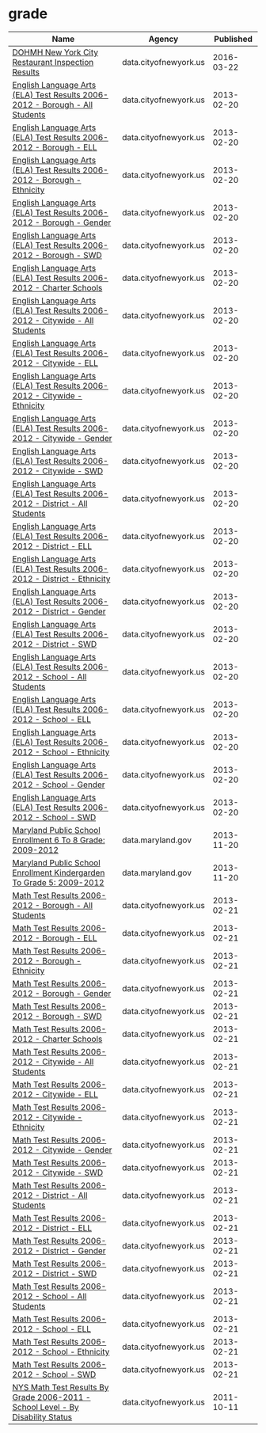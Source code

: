 # grade

Name | Agency | Published
---- | ---- | ---------
[DOHMH New York City Restaurant Inspection Results](../socrata/43nn-pn8j.md) | data.cityofnewyork.us | 2016-03-22
[English Language Arts (ELA) Test Results 2006-2012 - Borough - All Students](../socrata/k5ws-xbkn.md) | data.cityofnewyork.us | 2013-02-20
[English Language Arts (ELA) Test Results 2006-2012 - Borough - ELL](../socrata/h3zm-ta5h.md) | data.cityofnewyork.us | 2013-02-20
[English Language Arts (ELA) Test Results 2006-2012 - Borough - Ethnicity](../socrata/s5q4-7ezf.md) | data.cityofnewyork.us | 2013-02-20
[English Language Arts (ELA) Test Results 2006-2012 - Borough - Gender](../socrata/w5y2-8cs3.md) | data.cityofnewyork.us | 2013-02-20
[English Language Arts (ELA) Test Results 2006-2012 - Borough - SWD](../socrata/vfk9-3uwk.md) | data.cityofnewyork.us | 2013-02-20
[English Language Arts (ELA) Test Results 2006-2012 - Charter Schools](../socrata/d68p-5js9.md) | data.cityofnewyork.us | 2013-02-20
[English Language Arts (ELA) Test Results 2006-2012 - Citywide - All Students](../socrata/89di-hi4s.md) | data.cityofnewyork.us | 2013-02-20
[English Language Arts (ELA) Test Results 2006-2012 - Citywide - ELL](../socrata/72db-huua.md) | data.cityofnewyork.us | 2013-02-20
[English Language Arts (ELA) Test Results 2006-2012 - Citywide - Ethnicity](../socrata/p5w7-g72z.md) | data.cityofnewyork.us | 2013-02-20
[English Language Arts (ELA) Test Results 2006-2012 - Citywide - Gender](../socrata/cs9m-cz6f.md) | data.cityofnewyork.us | 2013-02-20
[English Language Arts (ELA) Test Results 2006-2012 - Citywide - SWD](../socrata/d72n-ivax.md) | data.cityofnewyork.us | 2013-02-20
[English Language Arts (ELA) Test Results 2006-2012 - District - All Students](../socrata/yhfh-vyns.md) | data.cityofnewyork.us | 2013-02-20
[English Language Arts (ELA) Test Results 2006-2012 - District - ELL](../socrata/tbvj-mbps.md) | data.cityofnewyork.us | 2013-02-20
[English Language Arts (ELA) Test Results 2006-2012 - District - Ethnicity](../socrata/vqix-8bak.md) | data.cityofnewyork.us | 2013-02-20
[English Language Arts (ELA) Test Results 2006-2012 - District - Gender](../socrata/49kg-8sce.md) | data.cityofnewyork.us | 2013-02-20
[English Language Arts (ELA) Test Results 2006-2012 - District - SWD](../socrata/rq2f-42ua.md) | data.cityofnewyork.us | 2013-02-20
[English Language Arts (ELA) Test Results 2006-2012 - School - All Students](../socrata/wrhz-w8mn.md) | data.cityofnewyork.us | 2013-02-20
[English Language Arts (ELA) Test Results 2006-2012 - School - ELL](../socrata/thxi-frp3.md) | data.cityofnewyork.us | 2013-02-20
[English Language Arts (ELA) Test Results 2006-2012 - School - Ethnicity](../socrata/tn5h-i3e8.md) | data.cityofnewyork.us | 2013-02-20
[English Language Arts (ELA) Test Results 2006-2012 - School - Gender](../socrata/yuzm-c784.md) | data.cityofnewyork.us | 2013-02-20
[English Language Arts (ELA) Test Results 2006-2012 - School - SWD](../socrata/phth-xf25.md) | data.cityofnewyork.us | 2013-02-20
[Maryland Public School Enrollment 6 To 8 Grade: 2009-2012](../socrata/735b-6z7v.md) | data.maryland.gov | 2013-11-20
[Maryland Public School Enrollment Kindergarden To Grade 5: 2009-2012](../socrata/ukpb-6rr9.md) | data.maryland.gov | 2013-11-20
[Math Test Results 2006-2012 - Borough - All Students](../socrata/jphp-xt7k.md) | data.cityofnewyork.us | 2013-02-21
[Math Test Results 2006-2012 - Borough - ELL](../socrata/5c5x-3qz9.md) | data.cityofnewyork.us | 2013-02-21
[Math Test Results 2006-2012 - Borough - Ethnicity](../socrata/ihup-vdhf.md) | data.cityofnewyork.us | 2013-02-21
[Math Test Results 2006-2012 - Borough - Gender](../socrata/q9mx-gjyn.md) | data.cityofnewyork.us | 2013-02-21
[Math Test Results 2006-2012 - Borough - SWD](../socrata/7vy4-ats6.md) | data.cityofnewyork.us | 2013-02-21
[Math Test Results 2006-2012 - Charter Schools](../socrata/43qc-8vv8.md) | data.cityofnewyork.us | 2013-02-21
[Math Test Results 2006-2012 - Citywide - All Students](../socrata/fxwm-3t4n.md) | data.cityofnewyork.us | 2013-02-21
[Math Test Results 2006-2012 - Citywide - ELL](../socrata/ngbi-cq85.md) | data.cityofnewyork.us | 2013-02-21
[Math Test Results 2006-2012 - Citywide - Ethnicity](../socrata/vve2-26rs.md) | data.cityofnewyork.us | 2013-02-21
[Math Test Results 2006-2012 - Citywide - Gender](../socrata/2bh6-qmgg.md) | data.cityofnewyork.us | 2013-02-21
[Math Test Results 2006-2012 - Citywide - SWD](../socrata/ufu7-zp25.md) | data.cityofnewyork.us | 2013-02-21
[Math Test Results 2006-2012 - District - All Students](../socrata/7yig-nj52.md) | data.cityofnewyork.us | 2013-02-21
[Math Test Results 2006-2012 - District - ELL](../socrata/siju-6isf.md) | data.cityofnewyork.us | 2013-02-21
[Math Test Results 2006-2012 - District - Gender](../socrata/qphc-zrtc.md) | data.cityofnewyork.us | 2013-02-21
[Math Test Results 2006-2012 - District - SWD](../socrata/ducj-28wv.md) | data.cityofnewyork.us | 2013-02-21
[Math Test Results 2006-2012 - School - All Students](../socrata/3mrr-8h5c.md) | data.cityofnewyork.us | 2013-02-21
[Math Test Results 2006-2012 - School - ELL](../socrata/y8bm-tzs3.md) | data.cityofnewyork.us | 2013-02-21
[Math Test Results 2006-2012 - School - Ethnicity](../socrata/3tfu-x2qk.md) | data.cityofnewyork.us | 2013-02-21
[Math Test Results 2006-2012 - School - SWD](../socrata/i99z-ad8n.md) | data.cityofnewyork.us | 2013-02-21
[NYS Math Test Results By Grade 2006-2011 - School Level - By Disability Status](../socrata/vdbc-pyc9.md) | data.cityofnewyork.us | 2011-10-11

